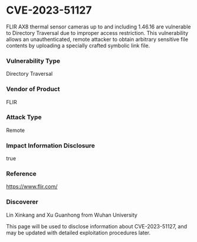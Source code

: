 # CVE-2023-51127

FLIR AX8 thermal sensor cameras up to and including 1.46.16 are vulnerable to Directory Traversal due to improper access restriction. This vulnerability allows an unauthenticated, remote attacker to obtain arbitrary sensitive file contents by uploading a specially crafted symbolic link file.

### Vulnerability Type
Directory Traversal

### Vendor of Product
FLIR

### Attack Type
Remote

### Impact Information Disclosure
true

### Reference
https://www.flir.com/

### Discoverer
Lin Xinkang and Xu Guanhong from Wuhan University

This page will be used to disclose information about CVE-2023-51127, and may be updated with detailed exploitation procedures later.
